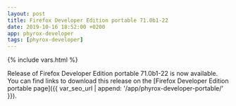 ```yaml
---
layout: post
title: Firefox Developer Edition portable 71.0b1-22
date: 2019-10-16 18:52:00 +0200
app: phyrox-developer
tags: [phyrox-developer]
---
```

{% include vars.html %}

Release of Firefox Developer Edition portable 71.0b1-22 is now available.<br />
You can find links to download this release on the [Firefox Developer Edition portable page]({{ var_seo_url | append: '/app/phyrox-developer-portable/' }}).